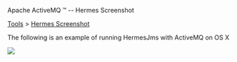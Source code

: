 Apache ActiveMQ ™ -- Hermes Screenshot 

[Tools](tools.md) > [Hermes Screenshot](Tools/hermes-screenshot.md)


The following is an example of running HermesJms with ActiveMQ on OS X

![](/images/hermes.png)

